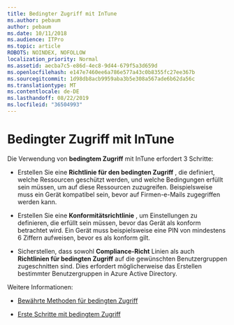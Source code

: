 ```yaml
---
title: Bedingter Zugriff mit InTune
ms.author: pebaum
author: pebaum
ms.date: 10/11/2018
ms.audience: ITPro
ms.topic: article
ROBOTS: NOINDEX, NOFOLLOW
localization_priority: Normal
ms.assetid: aecba7c5-e86d-4ec8-9d44-679f5a3d659d
ms.openlocfilehash: e147e7460ee6a786e577a43c0b8355fc27ee367b
ms.sourcegitcommit: 1d98db8acb9959aba3b5e308a567ade6b62da56c
ms.translationtype: MT
ms.contentlocale: de-DE
ms.lasthandoff: 08/22/2019
ms.locfileid: "36504993"
---
```

# <a name="conditional-access-with-intune"></a>Bedingter Zugriff mit InTune

Die Verwendung von **bedingtem Zugriff** mit InTune erfordert 3 Schritte: 
  
- Erstellen Sie eine **Richtlinie für den bedingten Zugriff** , die definiert, welche Ressourcen geschützt werden, und welche Bedingungen erfüllt sein müssen, um auf diese Ressourcen zuzugreifen. Beispielsweise muss ein Gerät kompatibel sein, bevor auf Firmen-e-Mails zugegriffen werden kann. 
    
- Erstellen Sie eine **Konformitätsrichtlinie** , um Einstellungen zu definieren, die erfüllt sein müssen, bevor das Gerät als konform betrachtet wird. Ein Gerät muss beispielsweise eine PIN von mindestens 6 Ziffern aufweisen, bevor es als konform gilt. 
    
- Sicherstellen, dass sowohl **Compliance-Richt** Linien als auch **Richtlinien für bedingten Zugriff** auf die gewünschten Benutzergruppen zugeschnitten sind. Dies erfordert möglicherweise das Erstellen bestimmter Benutzergruppen in Azure Active Directory. 
    
Weitere Informationen:
  
- [Bewährte Methoden für bedingten Zugriff](https://docs.microsoft.com/azure/active-directory/conditional-access/best-practices)
    
- [Erste Schritte mit bedingtem Zugriff](https://docs.microsoft.com/azure/active-directory/active-directory-conditional-access-azure-portal-get-started)
    

